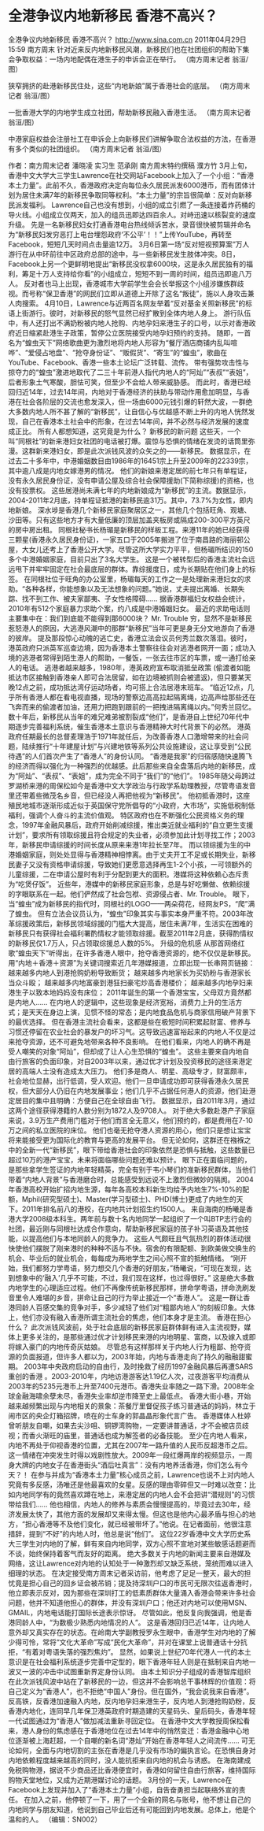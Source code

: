 # 全港争议内地新移民 香港不高兴？

全港争议内地新移民 香港不高兴？
http://www.sina.com.cn  2011年04月29日15:59  南方周末
针对近来反内地新移民风潮，新移民们也在社团组织的帮助下集会争取权益：一场内地配偶在港生子的申诉会正在举行。 （南方周末记者 翁洹/图）

狭窄拥挤的赴港新移民住处，这些“内地新娘”属于香港社会的底层。 （南方周末记者 翁洹/图）

一批香港大学的内地学生成立社团，帮助新移民融入香港生活。 （南方周末记者 翁洹/图）

中港家庭权益会注册社工在申诉会上向新移民们讲解争取合法权益的方法，在香港有多个类似的社团组织。 （南方周末记者 翁洹/图）

作者：南方周末记者 潘晓凌 实习生 范承刚 南方周末特约撰稿 濮方竹
3月上旬，香港中文大学大三学生Lawrence在社交网站Facebook上加入了一个小组：“香港本土力量”。此前不久，香港政府决定向每位永久居民派发6000港币，而有团体计划为居住未满7年的新移民争取同等权利。“本土力量”的宗旨很简单：反对向新移民派发福利。
Lawrence自己也没有想到，小组的成立引燃了一条连接着炸药桶的导火线。小组成立仅两天，加入的组员迅即达四百余人。对峙迅速以核裂变的速度升级。
先是一名新移民妇女打通香港电台热线倾诉苦水，录音很快被剪辑并命名为“新移民妇发穷恶打上电台埋怨政府‘不公平’！！”上传YouTube，再转至Facebook，短短几天时间点击量逾12万。
3月6日第一场“反对短视预算案”万人游行在从中环前往中区政府总部的途中，与一些新移民发生肢体冲突。8日，Facebook上另一个更鲜明地提出“新移民没权拿6000块，这是永久居民独有的福利，筹足十万人支持给你看”的小组成立，短短不到一周的时间，组员迅即逾八万人。
反对者也马上出现，香港城市大学前学生会会长举报这个小组涉嫌族群歧视。而号称“保卫香港”的网民们立即从道德上开除了这名“叛徒”，施以人身攻击兼人肉搜索。
4月10日，Lawrence与近两百名网友举着“反对基金关照新移民”的标语上街游行。彼时，对新移民的怒气显然已经扩散到全体内地人身上。
游行队伍中，有人还打出不满奶粉被内地人抢购、内地孕妇来港生子的口号，以示对香港政府近日缩紧赴港生子政策，暂停公立医院接受内地孕妇预约的支持。
随即，一首名为“蝗虫天下”网络歌曲更为激烈地将内地人形容为“餐厅酒店商铺内乱叫喧哗”、“爱侵占地盘”、“抢夺身份证”、“贩假货”、“寄生”的“蝗虫”，歌曲在YouTube、Facebook、香港一些本土论坛广泛转载、流传。
带有强势攻击性与掠夺力的“蝗虫”激进地取代了二三十年前港人指代内地人的“阿灿”“表叔”“表姐”，后者形象土气寒酸，胆怯可笑，但至少不会给人带来威胁感。
而此时，香港已经回归近14年，过去14年间，内地对于香港经济的扶助与带动作用愈加明显，与香港在社会各阶层的交流也愈发深入，但一场由6000元钱引爆的轩然大波，一群绝大多数内地人所不甚了解的“新移民”，让自信心与优越感不断上升的内地人恍然发现，自己在香港本土社会中的形象，在过去14年间，并不必然与经济发展的速度成正比。
所有人都想知道，这究竟是为什么？
新移民的新问题
这些天，一个叫“同根社”的新来港妇女社团的电话被打爆。震惊与恐惧的情绪在发烫的话筒里弥漫。这群新来港妇女，即是此次派钱风波的众矢之的——新移民。
数据显示，在过去二十多年中，中港婚姻数目由1986年的16451宗上升至2009年的22339宗，其中逾八成是内地女嫁港男的情况。
他们的新娘来港定居的前七年只有单程证，没有永久居民身份证，没有申请公屋及综合社会保障援助(下简称综援)的资格，也没有投票权。
这些居港尚未满七年的内地新娘成为“新移民”的主流。数据显示，2004-2011年2月底，持单程证抵港的新移民逾31万。其中，73.7%为女性，即内地新娘。
深水埗是香港几个新移民家庭聚居区之一，其他几个包括旺角、观塘、沙田等。只有这些地方才有大量低廉的顶层加盖夹板房或隔成200-300平方英尺的房中房出租。
同根社秘书长杨瑂是新移民的样板工程。来港11年的她已经获得三颗星(香港永久居民身份证)，一家五口于2005年搬进了位于南昌路的海丽邨公屋，大女儿还考上了香港公开大学。尽管这所大学实力平平，但杨瑂所结识的150多个中港婚姻家庭，目前只出了3名大学生。
这是一个被转型后的香港主流社会远远甩下并牢牢固定在社会最底层的群体。靠综援度日，成为长期贴在他们身上的标签。
在同根社位于旺角的办公室里，杨瑂每天的工作之一是处理新来港妇女的求助。“各种各样，你能想象以及无法想象的问题。”她说，丈夫提出离婚、长期失踪、找不到工作、被夫家鄙夷、子女性格障碍……
据香港群福妇女权益会统计，2010年有512个家庭暴力求助个案，约八成是中港婚姻妇女。
最近的求助电话则主要集中在：我们到底能不能得到那6000块？
Mr. Trouble
穷，显然不是新移民惹怒港人的原因，大逃港风潮中的那群“新移民”当年可更是身无分文地游向了香港的彼岸。
提及那段惊心动魄的逃亡史，香港立法会议员何秀兰数次落泪。彼时，港英政府只派英军巡查边境，因为香港本土警察往往会对逃港者网开一面；成功入境的逃港者常得到陌生港人的帮助，一餐饭，一张去往市区的车票，或一通打给亲人的电话。
逃港者越来越多，1980年，港英政府宣布取消抵垒政策 (偷渡者如能抵达市区接触到香港亲人即可合法居留，如在边境被抓则会被遣返)，但只要某天晚12点之前，成功抵达湾仔运动场者，均可搭上合法居港末班车。
“临近12点，几乎所有香港人都在看电视直播，现场的警察边高高拉起隔离绳，边高声给那些还在飞奔而来的偷渡者加油，还用力把跑到跟前的一把拽进隔离绳以内。”何秀兰回忆。
数十年后，新移民从当年的难兄难弟被割裂成“他们”，是香港自上世纪70年代中期逐步完善福利系统，催生香港本土意识与香港精神大时代背景下的必然。
港英政府任期最长的总督麦理浩于1971年就任后，为改善香港人口激增带来的社会问题，陆续推行“十年建屋计划”与兴建地铁等系列公共设施建设，这让享受到“公民待遇”的人们首次产生了“香港人”的身份认同。
“香港是我家”的归宿感随快速腾飞的经济而得以强化为一种强烈的优越感。此后那些来自全盘落后内地的新移民，成为“阿灿”、“表叔”、“表姐”，成为完全不同于“我们”的“他们”。
1985年随父母跨过罗湖桥来港的周保松如今是香港中文大学政治与行政学系助理教授，尽管粤语发音里还带着些微茂名乡音，但已经没人再把他视为“新移民”。
他初抵香港时，这座殖民地城市逐渐形成近似于英国保守党所倡导的“小政府，大市场”，实施低税制低福利，强调个人奋斗的主流价值观。
特区政府也在不断强化公民资格义务的理念，1997年金融风暴后，政府开始削减综援，推出类近就业福利的“自立更生支援计划”，要求所有领取综援且符合规定的失业者，必须参加此计划寻找工作；2003年，新移民申请综援的时间长度从原来来港1年拉长至7年。
而以领综援为生的中港婚姻家庭，则处处显得与香港精神相悖离。由于丈夫开工不足或长期失业，新移民妻子又没有资格申请综援，导致她们更愿意选择再生1-2个小孩，一可领额外的儿童综援，二在申请公屋时有利于分配到更大的面积。港媒将这种依赖心态斥责为“吃煲仔饭”。
近些年，港媒中的新移民家庭形象，总是与好吃懒做、依赖综援的字眼联系在一起。他们俨然成了社会包袱、资源侵占者、Mr. Trouble。
眼下，当“蝗虫”成为新移民的指代时，同根社的LOGO——两朵荷花，经网友PS，“爬”满了蝗虫。
但有立法会议员认为，“蝗虫”印象其实与事实本身严重不符。2003年改革综援政策后，新移民领域综援的门槛大大提高，居住未满7年，生活实在困难的新移民只有获得社会福利署酌情权才能领取综援。截至2011年2月底，获得酌情权的新移民仅1.7万人，只占领取综援总人数的5%。
升级的危机感
从那首网络红歌“蝗虫天下”听得出，在许多香港人眼中，抢夺香港资源的，绝不仅仅是新移民。用“内地＋香港＋资源”为关键词搜索近几年港媒报道，立即出现一长串网页链接：
越来越多内地人到港抢购奶粉导致断货；
越来越多内地家长为买奶粉与香港家长当众斗殴；
越来越多内地富豪到港狂扫豪宅炒高香港楼价；
越来越多内地孕妇来港生子以致本地妈妈没有床位；
2011年诞生的第一个香港宝宝，父母双方竟然都是内地人……
在内地人的逻辑中，这些现象是经济宽裕，消费力上升的生活方式；是天天在身边上演，见惯不怪的常态；是内地食品危机与商家信用破产背景下的最优选择。
但在香港主流社会看来，这都是些在极短时间积累起财富、修养与习惯还停留在农业社会的暴发户的坏习气。这导致迅速富裕起来的内地人不仅是过来抢夺资源，还不可避免地带来各种不良影响。
在他们看来，内地人的确不再是受人嘲笑的对象“阿灿”，但却成了让人心生恐惧的“蝗虫”。
这些主要来自内地自由行旅客的负面印象，对自2003年以来，通过优才计划及投资移民的途径来港定居的高端人士没有造成太大压力。
他们多是商人、明星、高级专才，财富颇丰，社会地位显赫，出行低调，受人欢迎。他们一旦申请成功即可获得香港永久居民权，但大部分人仍旧在内地发展事业；他们几乎不占据任何港人的资源，他们赴港定居目的集中且明确：方便自己在全球自由飞行。
数据显示，自2011年3月，通过这两个途径获得港籍的人数分别为1872人及9708人。
对于绝大多数赴港产子家庭来说，3.9万生产费用门槛对于他们而言全无意义，他们预约的，都是费用在7-10万之间的私立医院的床位。
他们也毫无抢夺港人资源的用心，他们只是想让宝宝将来能接受更为国际化的教育与更高的发展平台。
但无论如何，这群还在襁褓之中的全新一代“新移民”，眼下带给香港社会的印象依然是恐惧与抵触，这些数量已超过10万的港产宝宝，未来将面临哪些问题还难以预计。
眼下正在面临问题的，是那些拿学生签证的内地年轻精英，完全有别于韦小琴们的准新移民群体，当他们带着“内地人背景”与香港磨合时，总能感受到远说不上激烈但微妙的隔阂。
2004年香港高校开始扩招内地生源，每年各高校本科新生均给予内地生7%-10%的配额，Mphil(研究型硕士)、Master(学习型硕士)、PHD(博士)更成了内地生的天下。2011年排名前八的港校，在内地共计划招生约1500人。
来自海南的杨曦是香港大学2008级本科生。两年前与数十名内地同学一起组织了一个叫BTP志行会的社团，最近刚与同根社达成合作意向，帮助新移民家庭的孩子补习英语及其他技能，以提高他们与本地同龄人的竞争力。
这些人气颇旺且气氛热烈的群体活动很快使他们摆脱了刚来港时的种种不适与不快。宿舍的有限配额、到欧美做交换生的机会、毕业后的就业机会，每每成为两地学生之间心照不宣的抵触情绪。
“刚开始，我们都努力学粤语，努力想交几个香港的好朋友，”杨曦说，“可现在发现，达到想象中的‘融入’几乎不可能，不过，我们现在这样，也过得很好。”
这是绝大多数内地学生的心理适应过程。他们不再像传统新移民那样，拼命学粤语，拼命洗刷发音里令人难堪的乡音，拼命让自己的行为举止接近一个“香港人”。
这是一群让香港同龄人百感交集的竞争对手，多少减轻了他们对“粗鄙内地人”的刻板印象。大体上，他们亦没有融入香港所谓主流社会的焦虑，他们本身才是主流。
香港在担心什么？
此次派钱风波前，处于社会底层的新移民家庭群体鲜有进入主流视野，媒体上更多关注的，是那些通过优才计划移民来港的内地明星、富商，以及嫁入或即将嫁入豪门的内地传奇灰姑娘。
尽管总有这样那样关于内地人行为粗鄙、抢夺资源的负面报道，但许多人都以为，2003年始，内地与香港走向了持久的融融甜蜜期。
2003年中央政府启动的自由行，及时挽救了经历1997金融风暴后再遭SARS重创的香港 。2003-2010年，内地访港游客达1.19亿人次，过夜游客平均消费从2003年的5235元港币上升至7400元港币。香港失业率随之一路下滑。2008年全球金融海啸余孽未尽，香港失业率却逆市降至史上最低点。
香港大街小巷，开始越来越频繁出现与内地相关的景象：茶餐厅里督促孩子练习普通话的妈妈，林立于闹市区的央企灯箱招牌，喷在的士车身的郭晶晶形象代言广告。
香港媒体人杜婷曾听朋友自嘲，如果去尖沙咀、铜锣湾购物，一定要讲普通话，才不会被店员歧视；而香火渐旺的庙里，普通话也成为解签者的必备技能。
至少在内地人看来，内地不再处于仰视香港的位置，尤其在2007年一路升值的人民币反超港币之后。这一情绪在冲突发生时得以戏剧性放大。2009年一段红爆两岸的视频显示，一周身大牌的内地女子在香港街头“酒后吐真言”：没有内地养活香港，你们怎么有今天？！
在参与并成为“香港本土力量”核心成员之前，Lawrence也说不上对内地人究竟有多反感，汤唯还是他最喜欢的女星。反感的理由零碎但又一时难以改变：比如内地同学有的竟然喜欢蹲在地上，来港定居的内地人会不会把讲“潜规则”的习惯带给我们……
他也相信，内地人的修养与素质会慢慢提高的，毕竟过去30年，经济发展太快了，其他方面的发展却又来得太慢。但这也是他内心最矛盾与担心的地方，“担心香港等不及他们变化，就已经被带坏了。”他说。在记者面前，他很注意措辞，提到“不好”的内地人时，他总是说“他们”。
这位22岁香港中文大学历史系大三学生对内地的了解，鲜有来自内地同学，双方心照不宣地对某些敏感话题避而不谈，始终保持着客气而友好的距离。
绝大多数关于内地的新闻主要来自港媒及网络，这让Lawrence对内地的认知处于一种激烈却又缺乏系统，笼统而难以进入细理的状态。
在决定接受南方周末记者采访前，他考虑了足足一整天，最大的担忧竟是担心自己的回乡证会被吊销；提及持深圳户口的市民可无限次往返香港时，他立即表示反对，因为那些在深圳打工的低素质群体大量涌入香港会带来许多社会问题，他并不知道他担心的群体，并没有深圳户口；他还对内地可以使用MSN、GMAIL，内地电话能打国际长途表示惊讶。
尽管如此，他反复向我强调，他是香港同龄人中，“为数极少熟悉内地情况的人”。
这是香港回归已近14年，让内地人意外却又真实存在的状态。在岭南大学副教授罗永生眼中，香港学生对内地的了解少得可怜，常将“文化大革命”写成“民化大革命”，并对在课堂上说普通话十分抗拒，“有着对粤语失落的强烈焦灼”。
显然，如果说上世纪70年代港人一代的本土意识是在社会福利系统逐步完善中定型的，眼下香港年轻人则是在抵制来自内地一波又一波的冲击中试图重新界定身份认同。
由本土知识分子组成的香港智库组织在此次派钱风波中站在了新移民的一边，但这并不会影响总干事林辉的价值观：将自己定义为“香港人”，也不拒绝“中国人”身份。但在国外，“我会说我来自香港”。
反高铁，反香港加速融入内地，反内地孕妇来港生子，反内地人到港抢购奶粉，反香港内地化，连同早几年保卫港英政府时期造建的天星码头、皇后码头，香港年轻一代试图通过为“香港人”做加减法重新寻回定位。
在香港中文大学教授周保松看来，港人身份的焦虑感在于香港地位在过去14年中的悄然变迁：香港金融中心地位逐渐被上海赶超，一个自嘲的新名词“港灿”开始在香港年轻人之间流传……
可无论如何，全面与内地切割的主张在香港是几乎没有市场的偏执言论。在恐惧自身对内地依赖程度越来越高的同时，没人能抗拒来自内地的机会与诱惑。
在海南建成免税购物港，据说不少商品还比香港便宜时，香港如何留住自由行旅客，维持国际购物天堂地位，又成为近期港媒讨论的话题。
3月份的一天，Lawrence在Facebook上发现并加入了“香港本土力量”小组，自告奋勇担当起联络外宣的责任。
在加入之前，他停顿了一下，用了一个全新的网名与账号，他不想让自己的内地同学与朋友知道，他说到自己毕业后还有可能回到内地发展。总体上，他是个温和的人。
（编辑：SN002）

